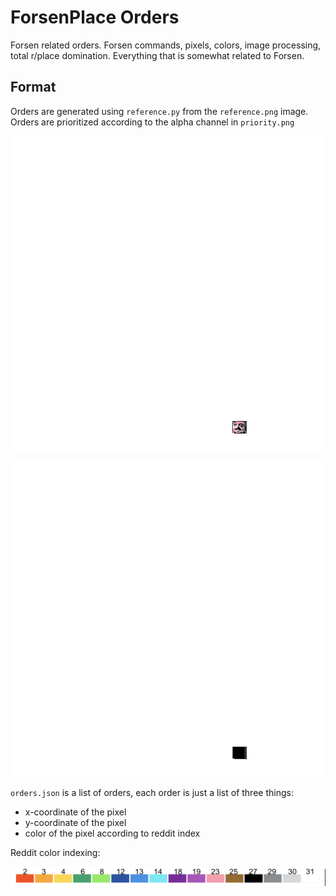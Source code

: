 # ForsenPlace Orders

Forsen related orders. Forsen commands, pixels, colors, image processing, total r/place domination. Everything that is somewhat related to Forsen.

## Format

Orders are generated using `reference.py` from the `reference.png` image. Orders are prioritized according to the alpha channel in `priority.png`

![reference](reference.png)

![priority](priority.png)

`orders.json` is a list of orders, each order is just a list of three things:

- x-coordinate of the pixel
- y-coordinate of the pixel
- color of the pixel according to reddit index

Reddit color indexing:

![reddit-colors](colors.png)
